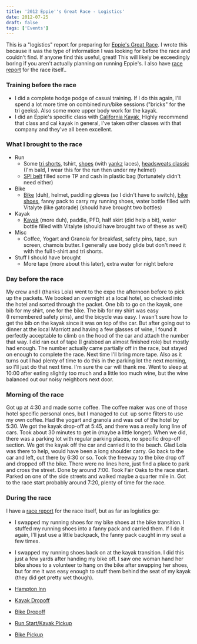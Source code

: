 ```yaml
---
title: '2012 Eppie''s Great Race - Logistics'
date: 2012-07-25
draft: false
tags: ['Events']
---
```


This is a "logistics" report for preparing for [Eppie's Great Race](http://www.eppiesgreatrace.org/). I wrote this because it was the type of information I was looking for before the race and couldn't find. If anyone find this useful, great! This will likely be exceedingly boring if you aren't actually planning on running Eppie's. I also have [race report](eppies-great-race-2012.md) for the race itself..

### Training before the race

*   I did a complete hodge podge of casual training. If I do this again, I'll spend a lot more time on combined run/bike sessions ("bricks" for the tri geeks). Also some more upper body work for the kayak.
*   I did an Eppie's specific class with [California Kayak ](http://www.calkayak.com/index.cfm) Highly recommend that class and cal kayak in general, I've taken other classes with that company and they've all been excellent.

### What I brought to the race

*   Run
    *   Some [tri shorts](http://www.rei.com/product/828194/zoot-performance-tri-shorts-mens-8-inseam), tshirt, [shoes](http://www.brooksrunning.com/Brooks-Launch-Mens-Lightweight-Trainer/1100651D323.080,default,pd.html?start=2&q=launch) (with [yankz](http://www.yankz.com/) laces), [headsweats classic](http://www.headsweats.com/products/COOLMAX%C2%AE-Classic.html) (I'm bald, I wear this for the run then under my helmet)
    *   [SPI belt](http://www.spibelt.com/) filled some TP and cash in plastic bag (fortunately didn't need either)
*   Bike
    *   [Bike](http://www.specialized.com/us/en/bikes/road/secteur/secteurcompapexcompact) (duh), helmet, paddling gloves (so I didn't have to switch), [bike shoes](http://www.zappos.com/shimano-sh-m087g-gray), fanny pack to carry my running shoes, water bottle filled with Vitalyte (like gatorade) (should have brought two bottles)
*   Kayak
    *   [Kayak](http://www.neckykayaks.com/Kayaks/Recreation/Manitou_Sport/) (more duh), paddle, PFD, half skirt (did help a bit), water bottle filled with Vitalyte (should have brought two of these as well)
*   Misc
    *   Coffee, Yogart and Granola for breakfast, safety pins, tape, sun screen, chamois butter. I generally use body glide but don't need it with the full t-shirt and tri shorts.
*   Stuff I should have brought
    *   More tape (more about this later), extra water for night before

### Day before the race

My crew and I (thanks Lola) went to the expo the afternoon before to pick up the packets. We booked an overnight at a local hotel, so checked into the hotel and sorted through the packet. One bib to go on the kayak, one bib for my shirt, one for the bike. The bib for my shirt was easy (I remembered safety pins), and the bicycle was easy. I wasn't sure how to get the bib on the kayak since it was on top of the car. But after going out to dinner at the local Marriott and having a few glasses of wine, I found it perfectly acceptable to climb on the hood of the car and attach the number that way. I did ran out of tape (I grabbed an almost finished role) but mostly had enough. The number actually came partially off in the race, but stayed on enough to complete the race. Next time I'll bring more tape. Also as it turns out I had plenty of time to do this in the parking lot the next morning, so I'll just do that next time. I'm sure the car will thank me. Went to sleep at 10:00 after eating slightly too much and a little too much wine, but the wine balanced out our noisy neighbors next door.

### Morning of the race

Got up at 4:30 and made some coffee. The coffee maker was one of those hotel specific personal ones, but I managed to cut  up some filters to use my own coffee. Had the yogart and granola and was out of the hotel by 5:30. We got the kayak drop-off at 5:45, and there was a really long line of cars. Took about 30 minutes to get in (maybe a little longer). When we did, there was a parking lot with regular parking places, no specific drop-off section. We got the kayak off the car and carried it to the beach. Glad Lola was there to help, would have been a long shoulder carry. Go back to the car and left, out there by 6:30 or so. Took the freeway to the bike drop off and dropped off the bike. There were no lines here, just find a place to park and cross the street. Done by around 7:00. Took Fair Oaks to the race start. Parked on one of the side streets and walked maybe a quarter mile in. Got to the race start probably around 7:20, plenty of time for the race.

### During the race

I have a [race report](http://02ccd16.netsolhost.com/wp1/?p=1182) for the race itself, but as far as logistics go:

*   I swapped my running shoes for my bike shoes at the bike transition. I stuffed my running shoes into a fanny pack and carried them. If I do it again, I'll just use a little backpack, the fanny pack caught in my seat a few times.
*   I swapped my running shoes back on at the kayak transition. I did this just a few yards after handing my bike off. I saw one woman hand her bike shoes to a volunteer to hang on the bike after swapping her shoes, but for me it was easy enough to stuff them behind the seat of my kayak (they did get pretty wet though).


*   [Hampton Inn](http://maps.google.com/maps?q=10755+Gold+Center+Dr,+Rancho+Cordova,+CA&hl=en&ll=38.590946,-121.285672&spn=0.028579,0.038581&sll=35.675147,-95.712891&sspn=59.31768,79.013672&t=h&hnear=10755+Gold+Center+Dr,+Rancho+Cordova,+California+95670&z=15)
*   [Kayak Dropoff](http://maps.google.com/maps?q=38.633869,-121.271725&num=1&t=h&z=16)
*   [Bike Dropoff](http://maps.google.com/maps?q=38.563368,-121.418173&num=1&t=h&z=16)
*   [Run Start/Kayak Pickup](http://maps.google.com/maps?q=38.591868,-121.333995&num=1&t=h&z=16)
*   [Bike Pickup](http://maps.google.com/maps?q=38.62946,-121.269912&num=1&t=h&z=17)

